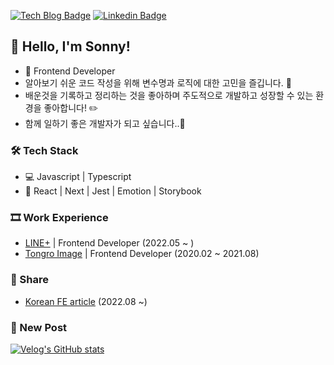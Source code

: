 [![Tech Blog Badge](http://img.shields.io/badge/-Tech%20blog-black?style=flat-square&logo=github&link=https://velog.io/@surim014)](https://velog.io/@surim014)
[![Linkedin Badge](https://img.shields.io/badge/-LinkedIn-blue?style=flat-square&logo=Linkedin&logoColor=white&link=https://www.linkedin.com/in/sonsurim)](www.linkedin.com/in/sonsurim)

## 👻 Hello, I'm Sonny!

- 🌱 Frontend Developer
- 알아보기 쉬운 코드 작성을 위해 변수명과 로직에 대한 고민을 즐깁니다. 🤔
- 배운것을 기록하고 정리하는 것을 좋아하며 주도적으로 개발하고 성장할 수 있는 환경을 좋아합니다! ✏️
- 함께 일하기 좋은 개발자가 되고 싶습니다..🥴


### 🛠  Tech Stack

- 💻  Javascript | Typescript
- 🔩  React | Next | Jest | Emotion | Storybook

### 🎞 Work Experience

- [LINE+](https://linepluscorp.com/) | Frontend Developer (2022.05 ~ )
- [Tongro Image](https://www.clipartkorea.co.kr/main/index.php?utm_source=google&utm_medium=cpc&utm_campaign=Ckkeyword_PC&utm_term=%EC%9D%B4%EB%AF%B8%EC%A7%80%EA%B5%AC%EC%9E%85&gclid=CjwKCAjw6fyXBhBgEiwAhhiZsvQPfi9Vx-K5fWwpAmv0V-N9QVJBUFqqy0TKDPH6hoGXZEDmZXOskhoCymUQAvD_BwE) | Frontend Developer (2020.02 ~ 2021.08)

### 🙌 Share
- [Korean FE article](https://kofearticle.substack.com/) (2022.08 ~)


### 📝 New Post

[![Velog's GitHub stats](https://velog-readme-stats.vercel.app/api?name=surim014)](https://velog.io/@surim014)
